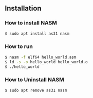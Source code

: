 ## Installation 

### How to install NASM

```bash
$ sudo apt install as31 nasm 
```

### How to run

```bash
$ nasm -f elf64 hello_world.asm
$ ld -s -o hello_world hello_world.o
$ ./hello_world
```

### How to Uninstall NASM

```bash
$ sudo apt remove as31 nasm
```